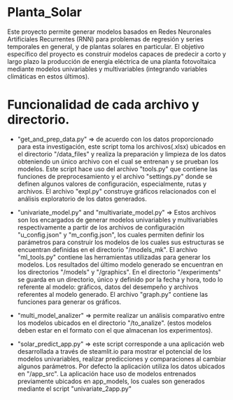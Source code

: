 # Planta_Solar
Este proyecto permite generar modelos basados en Redes Neuronales Artificiales Recurrentes (RNN) para problemas de regresión y series temporales en general, y de plantas solares en particular. El objetivo específico del proyecto es construir modelos capaces de predecir a corto y largo plazo la producción de energía eléctrica de una planta fotovoltaica mediante modelos univariables y multivariables (integrando variables climáticas en estos últimos).

# Funcionalidad de cada archivo y directorio.

* "get_and_prep_data.py" => de acuerdo con los datos proporcionado para esta investigación, este script toma los archivos(.xlsx) ubicados en el directorio "/data_files" y realiza la preparación y limpieza de los datos obteniendo un único archivo con el cual se entrenan y se prueban los modelos. Este script hace uso del archivo "tools.py" que contiene las funciones de preprocesamiento y el archivo "settings.py" donde se definen algunos valores de configuración, especialmente, rutas y archivos. El archivo "expl.py" construye gráficos relacionados con el análisis exploratorio de los datos generados.

* "univariate_model.py" and "multivariate_model.py" => Estos archivos son los encargados de generar modelos univariables y multivariables respectivamente a partir de los archivos de configuración "u_config.json" y "m_config.json", los cuales permiten definir los parámetros para construir los modelos de los cuales sus estructuras se encuentran definidas en el directorio "/models_mk". El archivo "ml_tools.py" contiene las herramientas utilizadas para generar los modelos. Los resultados del último modelo generado se encuentran en los directorios "/models" y "/graphics". En el directorio "/experiments" se guarda en un directorio, único y definido por la fecha y hora, todo lo referente al modelo: gráficos, datos del desempeño y archivos referentes al modelo generado. El archivo "graph.py" contiene las funciones para generar os gráficos.

* "multi_model_analizer" => permite realizar un análisis comparativo entre los modelos ubicados en el directorio "/to_analize". (estos modelos deben estar en el formato con el que almacenan los experimentos).

* "solar_predict_app.py" => este script corresponde a una aplicación web desarrollada a través de steamlit.io para mostrar el potencial de los modelos univariables, realizar predicciones y comparaciones al cambiar algunos parámetros. Por defecto la aplicación utiliza los datos ubicados en "/app_src". La aplicación hace uso de modelos entrenados previamente ubicados en app_models, los cuales son generados mediante el script "univariate_2app.py"